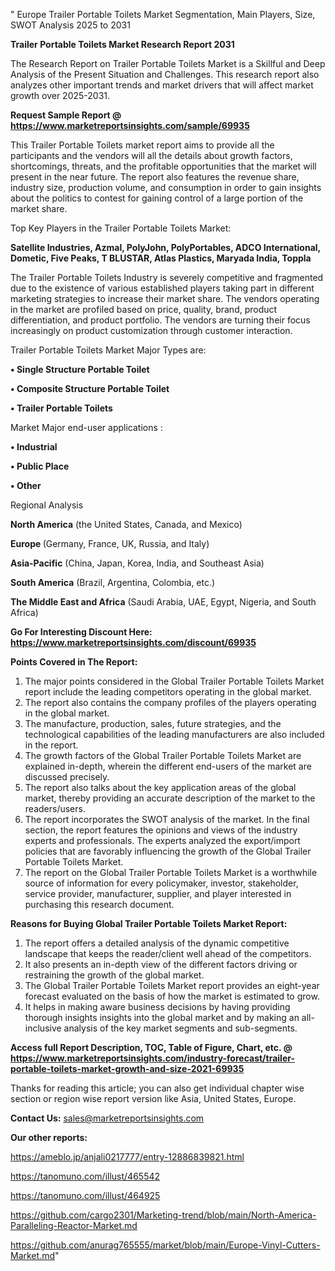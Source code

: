 " Europe Trailer Portable Toilets Market Segmentation, Main Players, Size, SWOT Analysis 2025 to 2031

<strong>Trailer Portable Toilets Market Research Report 2031</strong>

The Research Report on Trailer Portable Toilets Market is a Skillful and Deep Analysis of the Present Situation and Challenges. This research report also analyzes other important trends and market drivers that will affect market growth over 2025-2031.

<strong>Request Sample Report @ <a href=https://www.marketreportsinsights.com/sample/69935>https://www.marketreportsinsights.com/sample/69935</a></strong>

This Trailer Portable Toilets market report aims to provide all the participants and the vendors will all the details about growth factors, shortcomings, threats, and the profitable opportunities that the market will present in the near future. The report also features the revenue share, industry size, production volume, and consumption in order to gain insights about the politics to contest for gaining control of a large portion of the market share.

Top Key Players in the Trailer Portable Toilets Market:

<strong>Satellite Industries, Azmal, PolyJohn, PolyPortables, ADCO International, Dometic, Five Peaks, T BLUSTAR, Atlas Plastics, Maryada India, Toppla</strong>

The Trailer Portable Toilets Industry is severely competitive and fragmented due to the existence of various established players taking part in different marketing strategies to increase their market share. The vendors operating in the market are profiled based on price, quality, brand, product differentiation, and product portfolio. The vendors are turning their focus increasingly on product customization through customer interaction.

Trailer Portable Toilets Market Major Types are:

<strong>• Single Structure Portable Toilet

• Composite Structure Portable Toilet

• Trailer Portable Toilets</strong>

Market Major end-user applications :

<strong>• Industrial

• Public Place

• Other</strong>

Regional Analysis

</u><strong><b>North America</b></strong> (the United States, Canada, and Mexico)

<strong><b>Europe </b></strong>(Germany, France, UK, Russia, and Italy)

<strong><b>Asia-Pacific</b></strong> (China, Japan, Korea, India, and Southeast Asia)

<strong><b>South America</b></strong> (Brazil, Argentina, Colombia, etc.)

<strong><b>The Middle East and Africa</b></strong> (Saudi Arabia, UAE, Egypt, Nigeria, and South Africa)

<strong>Go For Interesting Discount Here: <a href=https://www.marketreportsinsights.com/discount/69935>https://www.marketreportsinsights.com/discount/69935</a></strong>

<strong>Points Covered in The Report:</strong>
<ol>
  <li>The major points considered in the Global Trailer Portable Toilets Market report include the leading competitors operating in the global market.</li>
  <li>The report also contains the company profiles of the players operating in the global market.</li>
  <li>The manufacture, production, sales, future strategies, and the technological capabilities of the leading manufacturers are also included in the report.</li>
  <li>The growth factors of the Global Trailer Portable Toilets Market are explained in-depth, wherein the different end-users of the market are discussed precisely.</li>
  <li>The report also talks about the key application areas of the global market, thereby providing an accurate description of the market to the readers/users.</li>
  <li>The report incorporates the SWOT analysis of the market. In the final section, the report features the opinions and views of the industry experts and professionals. The experts analyzed the export/import policies that are favorably influencing the growth of the Global Trailer Portable Toilets Market.</li>
  <li>The report on the Global Trailer Portable Toilets Market is a worthwhile source of information for every policymaker, investor, stakeholder, service provider, manufacturer, supplier, and player interested in purchasing this research document.</li>
</ol>
<strong>Reasons for Buying Global Trailer Portable Toilets Market Report:</strong>

<ol>
  <li>The report offers a detailed analysis of the dynamic competitive landscape that keeps the reader/client well ahead of the competitors.</li>
  <li>It also presents an in-depth view of the different factors driving or restraining the growth of the global market.</li>
  <li>The Global Trailer Portable Toilets Market report provides an eight-year forecast evaluated on the basis of how the market is estimated to grow.</li>
  <li>It helps in making aware business decisions by having providing thorough insights insights into the global market and by making an all-inclusive analysis of the key market segments and sub-segments.</li>
</ol>
<strong>Access full Report Description, TOC, Table of Figure, Chart, etc. @ <a href=https://www.marketreportsinsights.com/industry-forecast/trailer-portable-toilets-market-growth-and-size-2021-69935>https://www.marketreportsinsights.com/industry-forecast/trailer-portable-toilets-market-growth-and-size-2021-69935</a></strong>


Thanks for reading this article; you can also get individual chapter wise section or region wise report version like Asia, United States, Europe.

<strong>Contact Us:</strong>
sales@marketreportsinsights.com

<strong>Our other reports:</strong>

<a href=https://ameblo.jp/anjali0217777/entry-12886839821.html>https://ameblo.jp/anjali0217777/entry-12886839821.html</a>

<a href=https://tanomuno.com/illust/465542>https://tanomuno.com/illust/465542</a>

<a href=https://tanomuno.com/illust/464925>https://tanomuno.com/illust/464925</a>

<a href=https://github.com/cargo2301/Marketing-trend/blob/main/North-America-Paralleling-Reactor-Market.md>https://github.com/cargo2301/Marketing-trend/blob/main/North-America-Paralleling-Reactor-Market.md</a>

<a href=https://github.com/anurag765555/market/blob/main/Europe-Vinyl-Cutters-Market.md>https://github.com/anurag765555/market/blob/main/Europe-Vinyl-Cutters-Market.md</a>"
